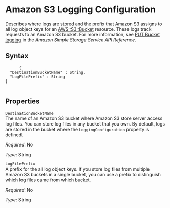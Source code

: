 Amazon S3 Logging Configuration
===============================

Describes where logs are stored and the prefix that Amazon S3 assigns to all log object keys for an [AWS::S3::Bucket](aws-properties-s3-bucket.html "AWS::S3::Bucket") resource. These logs track requests to an Amazon S3 bucket. For more information, see [PUT Bucket logging](http://docs.aws.amazon.com/AmazonS3/latest/API/RESTBucketPUTlogging.html) in the *Amazon Simple Storage Service API Reference*.

Syntax
------

``` {.programlisting}
      {
  "DestinationBucketName" : String,
  "LogFilePrefix" : String
}
    
```

Properties
----------

 `DestinationBucketName`   
The name of an Amazon S3 bucket where Amazon S3 store server access log files. You can store log files in any bucket that you own. By default, logs are stored in the bucket where the `LoggingConfiguration` property is defined.

*Required*: No

*Type*: String

 `LogFilePrefix`   
A prefix for the all log object keys. If you store log files from multiple Amazon S3 buckets in a single bucket, you can use a prefix to distinguish which log files came from which bucket.

*Required*: No

*Type*: String


